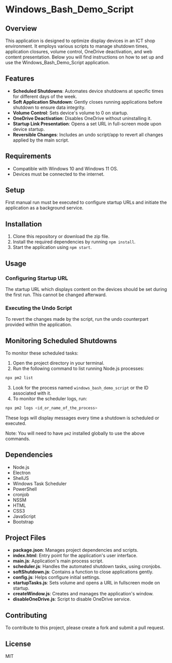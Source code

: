 # Windows_Bash_Demo_Script

## Overview
This application is designed to optimize display devices in an ICT shop environment. It employs various scripts to manage shutdown times, application closures, volume control, OneDrive deactivation, and web content presentation. Below you will find instructions on how to set up and use the Windows_Bash_Demo_Script application.

## Features
- **Scheduled Shutdowns**: Automates device shutdowns at specific times for different days of the week.
- **Soft Application Shutdown**: Gently closes running applications before shutdown to ensure data integrity.
- **Volume Control**: Sets device's volume to 0 on startup.
- **OneDrive Deactivation**: Disables OneDrive without uninstalling it.
- **Startup Link Presentation**: Opens a set URL in full-screen mode upon device startup.
- **Reversible Changes**: Includes an undo script/app to revert all changes applied by the main script.

## Requirements
- Compatible with Windows 10 and Windows 11 OS.
- Devices must be connected to the internet.

## Setup
First manual run must be executed to configure startup URLs and initiate the application as a background service.

## Installation
1. Clone this repository or download the zip file.
2. Install the required dependencies by running `npm install`.
3. Start the application using `npm start`.

## Usage

### Configuring Startup URL
The startup URL which displays content on the devices should be set during the first run. This cannot be changed afterward.

### Executing the Undo Script
To revert the changes made by the script, run the undo counterpart provided within the application.

## Monitoring Scheduled Shutdowns
To monitor these scheduled tasks:

1. Open the project directory in your terminal.
2. Run the following command to list running Node.js processes:

```sh
npx pm2 list
```

3. Look for the process named `windows_bash_demo_script` or the ID associated with it.
4. To monitor the scheduler logs, run:

```sh
npx pm2 logs <id_or_name_of_the_process>
```

These logs will display messages every time a shutdown is scheduled or executed.

Note: You will need to have `pm2` installed globally to use the above commands.

## Dependencies
- Node.js
- Electron
- ShellJS
- Windows Task Scheduler
- PowerShell
- cronjob
- NSSM
- HTML
- CSS3
- JavaScript
- Bootstrap

## Project Files
- **package.json**: Manages project dependencies and scripts.
- **index.html**: Entry point for the application's user interface.
- **main.js**: Application's main process script.
- **scheduler.js**: Handles the automated shutdown tasks, using cronjobs. 
- **softShutdown.js**: Contains a function to close applications gently.
- **config.js**: Helps configure initial settings.
- **startupTasks.js**: Sets volume and opens a URL in fullscreen mode on startup.
- **createWindow.js**: Creates and manages the application's window.
- **disableOneDrive.js**: Script to disable OneDrive service.

## Contributing
To contribute to this project, please create a fork and submit a pull request.

## License
MIT
